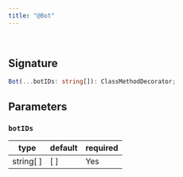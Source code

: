 ```yaml
---
title: "@Bot"
---
```


<br/>

## Signature

```ts
Bot(...botIDs: string[]): ClassMethodDecorator;
```

## Parameters

### `botIDs`
| type      | default | required |
| --------- | ------- | -------- |
| string[ ] | [ ]     | Yes      |
